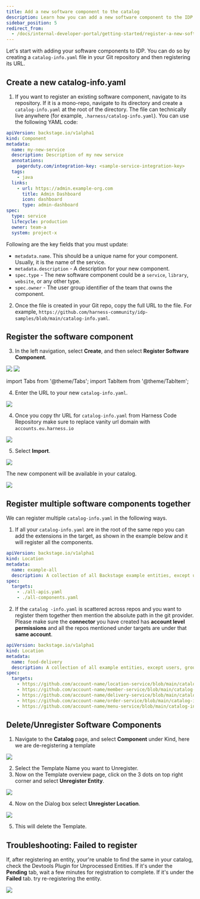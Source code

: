```yaml
---
title: Add a new software component to the catalog
description: Learn how you can add a new software component to the IDP software catalog.
sidebar_position: 5
redirect_from:
  - /docs/internal-developer-portal/getting-started/register-a-new-software-component
---
```


<DocsTag  backgroundColor= "#cbe2f9" text="Tutorial"  textColor="#0b5cad"  />

Let's start with adding your software components to IDP. You can do so by creating a `catalog-info.yaml` file in your Git repository and then registering its URL.

<DocVideo src="https://www.youtube.com/embed/YgtIMDGMzJE?si=AYnisVn-lHX-4STw" />

## Create a new catalog-info.yaml

1. If you want to register an existing software component, navigate to its repository. If it is a mono-repo, navigate to its directory and create a `catalog-info.yaml` at the root of the directory. The file can technically live anywhere (for example, `.harness/catalog-info.yaml`). You can use the following YAML code:

```yaml
apiVersion: backstage.io/v1alpha1
kind: Component
metadata:
  name: my-new-service
  description: Description of my new service
  annotations:
    pagerduty.com/integration-key: <sample-service-integration-key>
  tags:
    - java
  links:
    - url: https://admin.example-org.com
      title: Admin Dashboard
      icon: dashboard
      type: admin-dashboard
spec:
  type: service
  lifecycle: production
  owner: team-a
  system: project-x
```

Following are the key fields that you must update:

- `metadata.name`. This should be a unique name for your component. Usually, it is the name of the service.
- `metadata.description` - A description for your new component.
- `spec.type` - The new software component could be a `service`, `library`, `website`, or any other type.
- `spec.owner` - The user group identifier of the team that owns the component.

2. Once the file is created in your Git repo, copy the full URL to the file. For example, `https://github.com/harness-community/idp-samples/blob/main/catalog-info.yaml`.

## Register the software component

3. In the left navigation, select **Create**, and then select **Register Software Component**.

![](static/create-page-sidebar.png)
![](static/create-page.png)

import Tabs from '@theme/Tabs';
import TabItem from '@theme/TabItem';


<Tabs queryString="Git-Provider">
<TabItem value="other-git-provider" label="Other Git Providers">

4. Enter the URL to your new `catalog-info.yaml`.

![](static/url-on-register-page.png)

</TabItem>
<TabItem value="harness-code-repo-enabled" label="Harness Code Repository">

4. Once you copy thr URL for `catalog-info.yaml` from Harness Code Repository make sure to replace vanity url domain with `accounts.eu.harness.io`

![](static/replace-vanity-url-register.png)

</TabItem>
</Tabs>


5. Select **Import**.

![](static/finished-state.png)

The new component will be available in your catalog.

![](static/imported-entity.png)


## Register multiple software components together

We can register multiple `catalog-info.yaml` in the following ways.

1. If all your `catalog-info.yaml` are in the root of the same repo you can add the extensions in the target, as shown in the example below and it will register all the components.

```YAML
apiVersion: backstage.io/v1alpha1
kind: Location
metadata:
  name: example-all
  description: A collection of all Backstage example entities, except users, groups, and templates
spec:
  targets:
    - ./all-apis.yaml
    - ./all-components.yaml
```

2. If the `catalog -info.yaml` is scattered across repos and you want to register them together then mention the absolute path in the git provider. Please make sure the **connector** you have created has **account level permissions** and all the repos mentioned under targets are under that **same account**.

```YAML
apiVersion: backstage.io/v1alpha1
kind: Location
metadata:
  name: food-delivery
  description: A collection of all example entities, except users, groups, and templates
spec:
  targets:
    - https://github.com/account-name/location-service/blob/main/catalog-info.yaml
    - https://github.com/account-name/member-service/blob/main/catalog-info.yaml
    - https://github.com/account-name/delivery-service/blob/main/catalog-info.yaml
    - https://github.com/account-name/order-service/blob/main/catalog-info.yaml
    - https://github.com/account-name/menu-service/blob/main/catalog-info.yaml
```

## Delete/Unregister Software Components

1. Navigate to the **Catalog** page, and select **Component** under Kind, here we are de-registering a template

![](./static/catalog-navigation.png)

2. Select the Template Name you want to Unregister.
3. Now on the Template overview page, click on the 3 dots on top right corner and select **Unregister Entity**.

![](./static/unregister-entity.png)

4. Now on the Dialog box select **Unregister Location**.

![](./static/Unregister-location.png)

5. This will delete the Template.

## Troubleshooting: Failed to register

If, after registering an entity, your're unable to find the same in your catalog, check the Devtools Plugin for Unprocessed Entities. If it's under the **Pending** tab, wait a few minutes for registration to complete. If it's under the **Failed** tab. try re-registering the entity.

![](./static/devtools.png)
